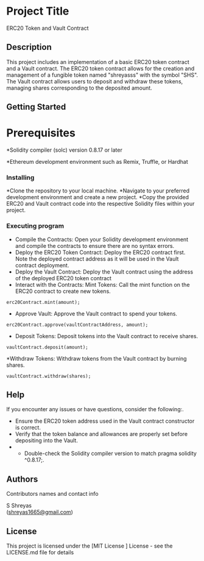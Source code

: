 # Project Title

ERC20 Token and Vault Contract

## Description

This project includes an implementation of a basic ERC20 token contract and a Vault contract. The ERC20 token contract allows for the creation and management of a fungible token named "shreyasss" with the symbol "SHS". The Vault contract allows users to deposit and withdraw these tokens, managing shares corresponding to the deposited amount.
## Getting Started
# Prerequisites
*Solidity compiler (solc) version 0.8.17 or later

*Ethereum development environment such as Remix, Truffle, or Hardhat

### Installing

*Clone the repository to your local machine.
*Navigate to your preferred development environment and create a new project.
*Copy the provided ERC20 and Vault contract code into the respective Solidity files within your project.
### Executing program

* Compile the Contracts:
  Open your Solidity development environment and compile the contracts to ensure there are no syntax errors.
* Deploy the ERC20 Token Contract:
Deploy the ERC20 contract first. Note the deployed contract address as it will be used in the Vault contract deployment.
* Deploy the Vault Contract:
Deploy the Vault contract using the address of the deployed ERC20 token contract
* Interact with the Contracts:
Mint Tokens:
Call the mint function on the ERC20 contract to create new tokens.
```
erc20Contract.mint(amount);
```
* Approve Vault:
  Approve the Vault contract to spend your tokens.
```
erc20Contract.approve(vaultContractAddress, amount);
```
* Deposit Tokens:
  Deposit tokens into the Vault contract to receive shares.
```
vaultContract.deposit(amount);
```
*Withdraw Tokens:
Withdraw tokens from the Vault contract by burning shares.
```
vaultContract.withdraw(shares);
```



## Help

If you encounter any issues or have questions, consider the following:.
* Ensure the ERC20 token address used in the Vault contract constructor is correct.
* Verify that the token balance and allowances are properly set before depositing into the Vault.
* * Double-check the Solidity compiler version to match pragma solidity ^0.8.17;.
## Authors

Contributors names and contact info

S Shreyas  
(shreyas1665@gmail.com)


## License

This project is licensed under the [MIT License ] License - see the LICENSE.md file for details
